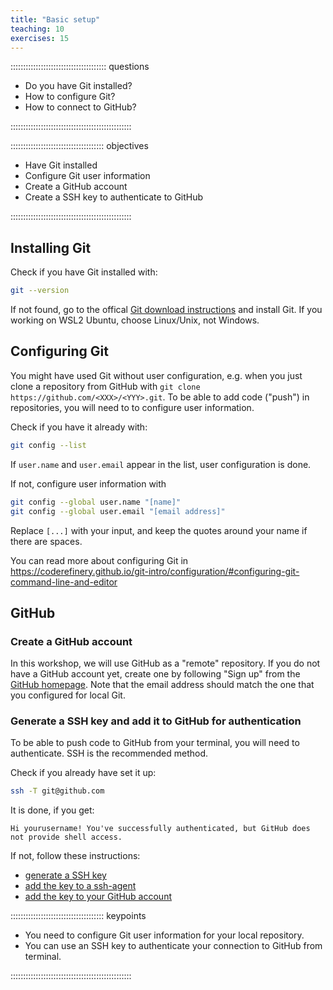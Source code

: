 ```yaml
---
title: "Basic setup"
teaching: 10
exercises: 15
---
```


:::::::::::::::::::::::::::::::::::::: questions 

- Do you have Git installed?
- How to configure Git?
- How to connect to GitHub?

::::::::::::::::::::::::::::::::::::::::::::::::

::::::::::::::::::::::::::::::::::::: objectives

- Have Git installed
- Configure Git user information
- Create a GitHub account
- Create a SSH key to authenticate to GitHub

::::::::::::::::::::::::::::::::::::::::::::::::

## Installing Git

Check if you have Git installed with:

```bash
git --version
```

If not found, go to the offical [Git download instructions](https://git-scm.com/downloads) and install Git. If you working on WSL2 Ubuntu, choose Linux/Unix, not Windows.


## Configuring Git

You might have used Git without user configuration, e.g. when you just clone a repository from GitHub with `git clone https://github.com/<XXX>/<YYY>.git`.
To be able to add code ("push") in repositories, you will need to to configure user information.

Check if you have it already with:

```bash
git config --list
```

If `user.name` and `user.email` appear in the list, user configuration is done.

If not, configure user information with

```bash
git config --global user.name "[name]"
git config --global user.email "[email address]"
```

Replace `[...]` with your input, and keep the quotes around your name if there are spaces.

You can read more about configuring Git in https://coderefinery.github.io/git-intro/configuration/#configuring-git-command-line-and-editor

## GitHub

### Create a GitHub account

In this workshop, we will use GitHub as a "remote" repository. If you do not have a GitHub account yet, create one by following "Sign up" from the [GitHub homepage](https://github.com/). Note that the email address should match the one that you configured for local Git.


### Generate a SSH key and add it to GitHub for authentication 

To be able to push code to GitHub from your terminal, you will need to authenticate.
SSH is the recommended method. 

Check if you already have set it up:

```bash
ssh -T git@github.com
```

It is done, if you get:

```output
Hi yourusername! You've successfully authenticated, but GitHub does not provide shell access.
```

If not, follow these instructions: 

- [generate a SSH key](https://docs.github.com/en/authentication/connecting-to-github-with-ssh/generating-a-new-ssh-key-and-adding-it-to-the-ssh-agent#generating-a-new-ssh-key)
- [add the key to a ssh-agent](https://docs.github.com/en/authentication/connecting-to-github-with-ssh/generating-a-new-ssh-key-and-adding-it-to-the-ssh-agent#adding-your-ssh-key-to-the-ssh-agent)
- [add the key to your GitHub account](https://docs.github.com/en/authentication/connecting-to-github-with-ssh/adding-a-new-ssh-key-to-your-github-account?tool=webui#adding-a-new-ssh-key-to-your-account)



::::::::::::::::::::::::::::::::::::: keypoints 

- You need to configure Git user information for your local repository.
- You can use an SSH key to authenticate your connection to GitHub from terminal. 

::::::::::::::::::::::::::::::::::::::::::::::::
